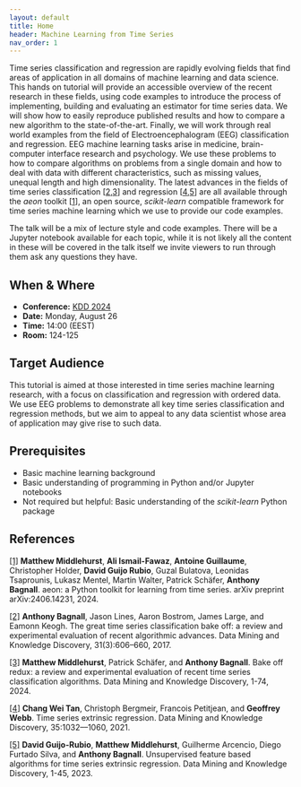 ```yaml
---
layout: default
title: Home
header: Machine Learning from Time Series
nav_order: 1
---
```


Time series classification and regression are rapidly evolving fields that find areas of application in all domains of machine learning and data science. This hands on tutorial will provide an accessible overview of the recent research in these fields, using code examples to introduce the process of implementing, building and evaluating an estimator for time series data. We will show how to easily reproduce published results and how to compare a new algorithm to the state-of-the-art. Finally, we will work through real world examples from the field of Electroencephalogram (EEG) classification and regression. EEG machine learning tasks arise in medicine, brain-computer interface research and psychology. We use these problems to how to compare algorithms on problems from a single domain and how to deal with data with different characteristics, such as missing values, unequal length and high dimensionality. The latest advances in the fields of time series classification  \[[2](https://doi.org/10.1007/s10618-016-0483-9),[3](https://doi.org/10.1007/s10618-024-01022-1)\] and regression  \[[4](https://doi.org/10.1007/s10618-021-00745-9),[5](https://doi.org/10.1007/s10618-024-01027-w)\] are all available through the _aeon_ toolkit \[[1](https://doi.org/10.48550/arXiv.2406.14231)\], an open source, _scikit-learn_ compatible framework for time series machine learning which we use to provide our code examples.

The talk will be a mix of lecture style and code examples. There will be a Jupyter notebook available for each topic, while it is not likely all the content in these will be covered in the talk itself we invite viewers to run through them ask any questions they have.

## When & Where

- **Conference:** [KDD 2024](https://www.kdd.org/kdd2024/)
- **Date:** Monday, August 26
- **Time:** 14:00 (EEST)
- **Room:** 124-125

## Target Audience

This tutorial is aimed at those interested in time series machine learning research, with a focus on classification and regression with ordered data. We use EEG problems to demonstrate all key time series classification and regression methods, but we aim to appeal to any data scientist whose area of application may give rise to such data.

## Prerequisites

- Basic machine learning background
- Basic understanding of programming in Python and/or Jupyter notebooks
- Not required but helpful: Basic understanding of the _scikit-learn_ Python package

## References

[[1]](https://doi.org/10.48550/arXiv.2406.14231)  __Matthew Middlehurst__, __Ali Ismail-Fawaz__, __Antoine Guillaume__, Christopher Holder, __David Guijo Rubio__, Guzal Bulatova, Leonidas Tsaprounis, Lukasz Mentel, Martin Walter, Patrick Schäfer, __Anthony Bagnall__. aeon: a Python toolkit for learning from time series. arXiv preprint arXiv:2406.14231, 2024.

[[2]](https://doi.org/10.1007/s10618-016-0483-9) __Anthony Bagnall__, Jason Lines, Aaron Bostrom, James Large, and Eamonn Keogh. The great time series classification bake off: a review and experimental evaluation of recent algorithmic advances. Data Mining and Knowledge Discovery, 31(3):606–660, 2017.

[[3]](https://doi.org/10.1007/s10618-024-01022-1) __Matthew Middlehurst__, Patrick Schäfer, and __Anthony Bagnall__. Bake off redux: a review and experimental evaluation of recent time series classification algorithms. Data Mining and Knowledge Discovery, 1-74, 2024.

[[4]](https://doi.org/10.1007/s10618-021-00745-9) __Chang Wei Tan__, Christoph Bergmeir, Francois Petitjean, and __Geoffrey Webb__. Time series extrinsic regression. Data Mining and Knowledge Discovery, 35:1032––1060, 2021.

[[5]](https://doi.org/10.1007/s10618-024-01027-w) __David Guijo-Rubio__, __Matthew Middlehurst__, Guilherme Arcencio, Diego Furtado Silva, and __Anthony Bagnall__. Unsupervised feature based algorithms for time series extrinsic regression. Data Mining and Knowledge Discovery, 1-45, 2023.